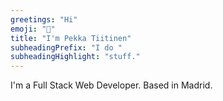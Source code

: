 ```yaml
---
greetings: "Hi"
emoji: "👋"
title: "I'm Pekka Tiitinen"
subheadingPrefix: "I do "
subheadingHighlight: "stuff."
---
```


I'm a Full Stack Web Developer. Based in Madrid.
